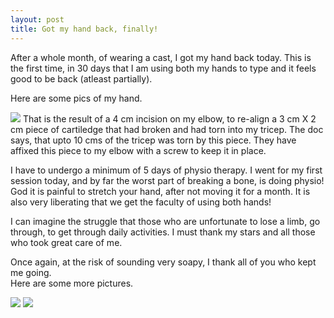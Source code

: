 ```yaml
---
layout: post
title: Got my hand back, finally!
---
```


After a whole month, of wearing a cast, I got my hand back today. This is the first time, in 30 days that I am using both my hands to type and it feels good to be back (atleast partially).

Here are some pics of my hand.

[![](/images/DSC00591_thumb2.jpg)][0] That is the result of a 4 cm incision on my elbow, to re-align a 3 cm X 2 cm piece of cartiledge that had broken and had torn into my tricep. The doc says, that upto 10 cms of the tricep was torn by this piece. They have affixed this piece to my elbow with a screw to keep it in place.

I have to undergo a minimum of 5 days of physio therapy. I went for my first session today, and by far the worst part of breaking a bone, is doing physio! God it is painful to stretch your hand, after not moving it for a month. It is also very liberating that we get the faculty of using both hands!

I can imagine the struggle that those who are unfortunate to lose a limb, go through, to get through daily activities. I must thank my stars and all those who took great care of me.

Once again, at the risk of sounding very soapy, I thank all of you who kept me going.  
Here are some more pictures.

[![](/images/DSC00592_thumb2.jpg)][1] [![](/images/DSC00595_thumb.jpg)][2]



[0]: http://shvelmur.com/images/wpress/2d1d646124a3_FB22/DSC005915.jpg
[1]: http://shvelmur.com/images/wpress/2d1d646124a3_FB22/DSC005925.jpg
[2]: http://shvelmur.com/images/wpress/2d1d646124a3_FB22/DSC005953.jpg
